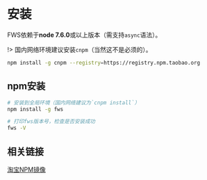 # 安装

FWS依赖于**node 7.6.0**或以上版本（需支持`async`语法）。



!> 国内网络环境建议安装`cnpm`（当然这不是必须的）。

```bash
npm install -g cnpm --registry=https://registry.npm.taobao.org
```

## npm安装
```bash
# 安装到全局环境（国内网络建议为`cnpm install`）
npm install -g fws

# 打印fws版本号，检查是否安装成功
fws -V
```

## 相关链接

[淘宝NPM镜像](http://npm.taobao.org/)
